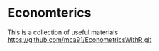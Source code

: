 # Economterics
This is a collection of useful materials
https://github.com/mca91/EconometricsWithR.git 
